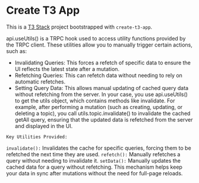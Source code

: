 # Create T3 App

This is a [T3 Stack](https://create.t3.gg/) project bootstrapped with `create-t3-app`.

api.useUtils() is a TRPC hook used to access utility functions provided by the TRPC client. These utilities allow you to manually trigger certain actions, such as:

- Invalidating Queries: This forces a refetch of specific data to ensure the UI reflects the latest state after a mutation.
- Refetching Queries: This can refetch data without needing to rely on automatic refetches.
- Setting Query Data: This allows manual updating of cached query data without refetching from the server.
  In your case, you use api.useUtils() to get the utils object, which contains methods like invalidate. For example, after performing a mutation (such as creating, updating, or deleting a topic), you call utils.topic.invalidate() to invalidate the cached getAll query, ensuring that the updated data is refetched from the server and displayed in the UI.

`Key Utilities Provided:`

`invalidate():` Invalidates the cache for specific queries, forcing them to be refetched the next time they are used.
`refetch():` Manually refetches a query without needing to invalidate it.
`setData():` Manually updates the cached data for a query without refetching.
This mechanism helps keep your data in sync after mutations without the need for full-page reloads.
